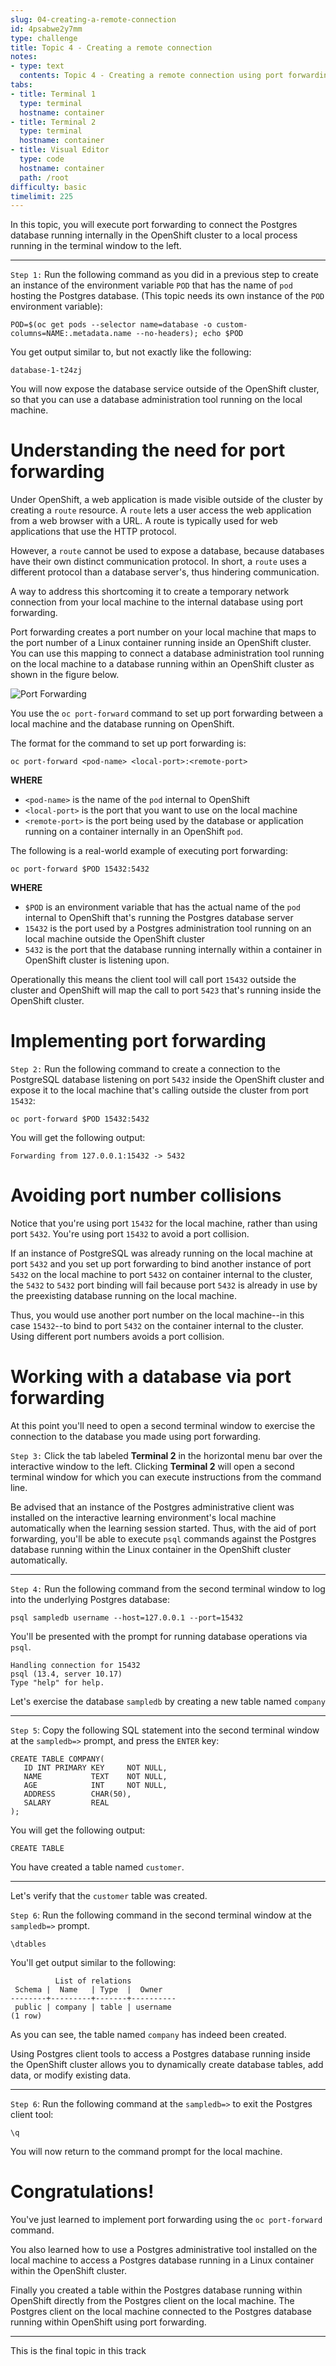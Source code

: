 ```yaml
---
slug: 04-creating-a-remote-connection
id: 4psabwe2y7mm
type: challenge
title: Topic 4 - Creating a remote connection
notes:
- type: text
  contents: Topic 4 - Creating a remote connection using port forwarding
tabs:
- title: Terminal 1
  type: terminal
  hostname: container
- title: Terminal 2
  type: terminal
  hostname: container
- title: Visual Editor
  type: code
  hostname: container
  path: /root
difficulty: basic
timelimit: 225
---
```


In this topic, you will execute port forwarding to connect the Postgres database running internally in the OpenShift cluster to a local process running in the terminal window to the left.

---

`Step 1:` Run the following command as you did in a previous step to create an instance of the environment variable `POD` that has the name of `pod` hosting the Postgres database. (This topic needs its own instance of the `POD` environment variable):

```
POD=$(oc get pods --selector name=database -o custom-columns=NAME:.metadata.name --no-headers); echo $POD
```

You get output similar to, but not exactly like the following:

```
database-1-t24zj
```

You will now expose the database service outside of the OpenShift cluster, so that you can use a database administration tool running on the local machine.

# Understanding the need for port forwarding

Under OpenShift, a web application is made visible outside of the cluster by creating a `route` resource. A `route` lets a user access the web application from a web browser with a URL. A route is typically used for web applications that use the HTTP protocol.

However, a `route` cannot be used to expose a database, because databases have their own distinct communication protocol. In short, a `route` uses a different protocol than a database server's, thus hindering communication.

A way to address this shortcoming it to create a temporary network connection from your local machine to the internal database using port forwarding.

Port forwarding creates a port number on your local machine that maps to the port number of a Linux container running inside an OpenShift cluster. You can use this mapping to connect a database administration tool running on the local machine to a database running within an OpenShift cluster as shown in the figure below.

![Port Forwarding](../assets/port-forwarding.png)

You use the `oc port-forward` command to set up port forwarding between a local machine and the database running on OpenShift.

The format for the command to set up port forwarding is:

```
oc port-forward <pod-name> <local-port>:<remote-port>
```

**WHERE**

* `<pod-name>` is the name of the `pod` internal to OpenShift
* `<local-port>` is the port that you want to use on the local machine
* `<remote-port>` is the port being used by the database or application running on a container internally in an OpenShift `pod`.

The following is a real-world example of executing port forwarding:

```
oc port-forward $POD 15432:5432
```

**WHERE**

* `$POD` is an environment variable that has the actual name of the `pod` internal to OpenShift that's running the Postgres database server
* `15432` is the port used by a Postgres administration tool running on an local machine outside the OpenShift cluster
* `5432` is the port that the database running internally within a container in OpenShift cluster is listening upon.

Operationally this means the client tool will call port `15432` outside the cluster and OpenShift will map the call to port `5423` that's running inside the OpenShift cluster.

# Implementing port forwarding

`Step 2:` Run the following command to create a connection to the PostgreSQL database listening on port `5432` inside the OpenShift cluster and expose it to the local machine that's calling outside the cluster from port `15432`:

```
oc port-forward $POD 15432:5432
```

You will get the following output:

```
Forwarding from 127.0.0.1:15432 -> 5432
```

# Avoiding port number collisions

Notice that you're using port `15432` for the local machine, rather than using port `5432`. You're using port `15432` to avoid a port collision.

If an instance of PostgreSQL was already running on the local machine at port `5432` and you set up port forwarding to bind another instance of port `5432` on the local machine to port `5432` on container internal to the cluster, the `5432` to `5432` port binding will fail because port `5432` is already in use by the preexisting database running on the local machine.

Thus, you would use another port number on the local machine--in this case `15432`--to bind to port `5432` on the container internal to the cluster. Using different port numbers avoids a port collision.

# Working with a database via port forwarding

At this point you'll need to open a second terminal window to exercise the connection to the database you made using port forwarding.

`Step 3:` Click the tab labeled **Terminal 2** in the horizontal menu bar over the interactive window to the left. Clicking **Terminal 2** will open a second terminal window for which you can execute instructions from the command line.

Be advised that an instance of the Postgres administrative client was installed on the interactive learning environment's local machine automatically when the learning session started. Thus, with the aid of port forwarding, you'll be able to execute `psql` commands against the Postgres database running within the Linux container in the OpenShift cluster automatically.

----

`Step 4:`  Run the following command from the second terminal window to log into the underlying Postgres database:

```
psql sampledb username --host=127.0.0.1 --port=15432
```

You'll be presented with the prompt for running database operations via `psql`.

```
Handling connection for 15432
psql (13.4, server 10.17)
Type "help" for help.
```

Let's exercise the database `sampledb` by creating a new table named `company`

----

`Step 5`: Copy the following SQL statement into the second terminal window at the `sampledb=>` prompt, and press the `ENTER` key:

```
CREATE TABLE COMPANY(
   ID INT PRIMARY KEY     NOT NULL,
   NAME           TEXT    NOT NULL,
   AGE            INT     NOT NULL,
   ADDRESS        CHAR(50),
   SALARY         REAL
);
```
You will get the following output:

```
CREATE TABLE
```

You have created a table named `customer`.

----

Let's verify that the `customer` table was created.

`Step 6`: Run the following command in the second terminal window at the `sampledb=>` prompt.

```
\dtables
```

You'll get output similar to the following:

```
          List of relations
 Schema |  Name   | Type  |  Owner
--------+---------+-------+----------
 public | company | table | username
(1 row)
```

As you can see, the table named `company` has indeed been created.

Using Postgres client tools to access a Postgres database running inside the OpenShift cluster allows you to dynamically create database tables, add data, or modify existing data.

----

`Step 6`: Run the following command at the `sampledb=>` to exit the Postgres client tool:

```
\q
```

You will now return to the command prompt for the local machine.


# Congratulations!

You've just learned to implement port forwarding using the `oc port-forward ` command.

You also learned how to use a Postgres administrative tool installed on the local machine to access a Postgres database running in a Linux container within the OpenShift cluster.

Finally you created a table within the Postgres database running within OpenShift directly from the Postgres client on the local machine. The Postgres client on the local machine connected to the Postgres database running within OpenShift using port forwarding.

----

This is the final topic in this track